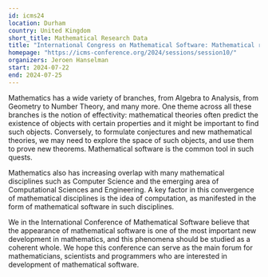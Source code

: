 ```yaml
---
id: icms24
location: Durham
country: United Kingdom
short_title: Mathematical Research Data
title: "International Congress on Mathematical Software: Mathematical research data"
homepage: "https://icms-conference.org/2024/sessions/session10/"
organizers: Jeroen Hanselman
start: 2024-07-22
end: 2024-07-25
---
```


Mathematics has a wide variety of branches, from Algebra to Analysis, from Geometry to Number Theory, and many more. One theme across all these branches is the notion of effectivity: mathematical theories often predict the existence of objects with certain properties and it might be important to find such objects. Conversely, to formulate conjectures and new mathematical theories, we may need to explore the space of such objects, and use them to prove new theorems. Mathematical software is the common tool in such quests.

Mathematics also has increasing overlap with many mathematical disciplines such as Computer Science and the emerging area of Computational Sciences and Engineering. A key factor in this convergence of mathematical disciplines is the idea of computation, as manifested in the form of mathematical software in such disciplines.

We in the International Conference of Mathematical Software believe that the appearance of mathematical software is one of the most important new development in mathematics, and this phenomena should be studied as a coherent whole. We hope this conference can serve as the main forum for mathematicians, scientists and programmers who are interested in development of mathematical software.